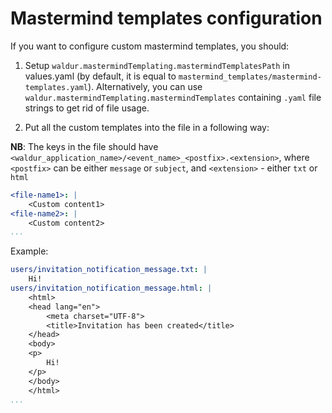 <!-- EXTERNAL DOCUMENT
Source: https://code.opennodecloud.com/waldur/waldur-helm.git
Branch: master
Remote Path: docs//mastermind-templates.md
Local Path: docs/admin-guide/deployment/helm/docs/
Last Sync: 2025-10-30T12:53:52.230608

WARNING: This file is automatically synchronized from the source repository.
DO NOT EDIT this file directly. Changes will be overwritten.
Edit the source at: https://code.opennodecloud.com/waldur/waldur-helm.git/-/tree/master/docs//mastermind-templates.md
-->


# Mastermind templates configuration

If you want to configure custom mastermind templates, you should:

1. Setup `waldur.mastermindTemplating.mastermindTemplatesPath`
    in values.yaml (by default, it is equal to `mastermind_templates/mastermind-templates.yaml`).
    Alternatively, you can use `waldur.mastermindTemplating.mastermindTemplates` containing `.yaml`
    file strings to get rid of file usage.

2. Put all the custom templates into the file in a following way:

**NB**: The keys in the file should have `<waldur_application_name>/<event_name>_<postfix>.<extension>`, where `<postfix>` can be either `message` or `subject`, and `<extension>` - either `txt` or `html`

```yaml
<file-name1>: |
    <Custom content1>
<file-name2>: |
    <Custom content2>
...
```

Example:

```yaml
users/invitation_notification_message.txt: |
    Hi!
users/invitation_notification_message.html: |
    <html>
    <head lang="en">
        <meta charset="UTF-8">
        <title>Invitation has been created</title>
    </head>
    <body>
    <p>
        Hi!
    </p>
    </body>
    </html>
...
```
